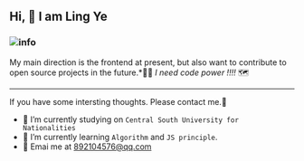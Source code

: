 ## Hi, 👋 I am **Ling Ye**

###                                   ![info](https://github-readme-stats.vercel.app/api?username=LingYe-007&show_icons=true&count_private=true&hide=prs&theme=default_repocard)

My main direction is the frontend at present, but also want to contribute to open source projects in the future.*🏃‍♀️ *I need code power !!!!* 🗺

------

If you have some intersting thoughts.  Please contact me.🤣

* 🔭 I’m currently studying on `Central South University for Nationalities`
* 🌱 I’m currently learning  `Algorithm` and `JS principle`.
* 🤔 Emai me at 892104576@qq.com

